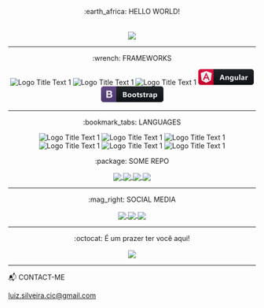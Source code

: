  <p align="center"> :earth_africa: HELLO WORLD! </p>

 <br>
 
<div align="center">
 <a href="https://github.com/Linzer-Cyberheart">
   <img align="center" src="https://github-readme-stats.vercel.app/api?username=linzer-cyberheart&count_private=true&show_icons=true&theme=radical" />
 </a> 
</div>

<hr>

<p align="center"> :wrench: FRAMEWORKS </p>

<p align="center">
 <img src="https://raw.githubusercontent.com/MikeCodesDotNET/ColoredBadges/master/png/dev/frameworks/godot.png" alt="Logo Title Text 1">
 <img src="https://raw.githubusercontent.com/MikeCodesDotNET/ColoredBadges/master/png/dev/frameworks/nodejs.png" alt="Logo Title Text 1">
 <img src="https://raw.githubusercontent.com/MikeCodesDotNET/ColoredBadges/master/png/dev/frameworks/react.png" alt="Logo Title Text 1">
 <img src="https://raw.githubusercontent.com/MikeCodesDotNET/ColoredBadges/master/png/dev/frameworks/angular.png" alt="Logo Title Text 1">
 <img src="https://raw.githubusercontent.com/MikeCodesDotNET/ColoredBadges/master/png/dev/frameworks/bootstrap.png" alt="Logo Title Text 1">
</p>

 <hr>
 
 <p align="center"> :bookmark_tabs: LANGUAGES </p>
<p align="center">
 <img src="https://github.com/MikeCodesDotNET/ColoredBadges/blob/master/png/dev/languages/csharp.png" alt="Logo Title Text 1">
 <img src="https://github.com/MikeCodesDotNET/ColoredBadges/blob/master/png/dev/languages/css3.png" alt="Logo Title Text 1">
 <img src="https://github.com/MikeCodesDotNET/ColoredBadges/blob/master/png/dev/languages/html.png" alt="Logo Title Text 1">
 <img src="https://github.com/MikeCodesDotNET/ColoredBadges/blob/master/png/dev/languages/java.png" alt="Logo Title Text 1">
 <img src="https://github.com/MikeCodesDotNET/ColoredBadges/blob/master/png/dev/languages/js.png" alt="Logo Title Text 1">
 <img src="https://github.com/MikeCodesDotNET/ColoredBadges/blob/master/png/dev/languages/python.png" alt="Logo Title Text 1">
</p>
 <p align="center"> :package: SOME REPO <p/>
  
<div align="center">
 
  <a href="https://github.com/Linzer-Cyberheart/GODOT-GDScript-Parte-I">
    <img align="center" src="https://github-readme-stats.vercel.app/api/pin/?username=linzer-cyberheart&theme=radical&repo=GODOT-GDScript-Parte-I" />
  </a>

  <a href="https://github.com/Linzer-Cyberheart/GODOT-GDScript-Parte-II">
    <img align="center" src="https://github-readme-stats.vercel.app/api/pin/?username=linzer-cyberheart&theme=radical&repo=GODOT-GDScript-Parte-II" />
  </a>

  <a href="https://github.com/Linzer-Cyberheart/GODOT-GDScript-Parte-III">
    <img align="center" src="https://github-readme-stats.vercel.app/api/pin/?username=linzer-cyberheart&theme=radical&repo=GODOT-GDScript-Parte-III" />
  </a>

  <a href="https://github.com/Linzer-Cyberheart/OKUNO">
    <img align="center" src="https://github-readme-stats.vercel.app/api/pin/?username=linzer-cyberheart&theme=radical&repo=OKUNO" />
  </a>
  
 </div>

 <hr>

  <p align="center"> :mag_right: SOCIAL MEDIA <p/>

<div align="center">
 
  <a href="https://github.com/Linzer-Cyberheart">
    <img align="center" src="https://img.shields.io/badge/-Github-000?style=flat-square&logo=Github&logoColor=white&link=https://github.com/Linzer-Cyberheart" />
  </a>

  <a href="https://github.com/Linzer-Cyberheart">
    <img align="center" src="https://img.shields.io/badge/-LinkedIn-blue?style=flat-square&logo=Linkedin&logoColor=white&link=https://www.linkedin.com/in/luizfernandoss/" />
  </a>

  <a href="https://github.com/Linzer-Cyberheart">
    <img align="center" src="https://img.shields.io/badge/-YouTube-ff0000?style=flat-square&labelColor=ff0000&logo=youtube&logoColor=white&link=https://www.youtube.com/channel/UCKsQt2-ymitctFnlfbxxkHA?view_as=subscriber" />
  </a>
  
 </div>
 
 <hr>
 
 <p align="center"> :octocat: É um prazer ter você aqui! </p>
  
 <div align="center">
  <a align="center" href="http://hits.dwyl.com/Linzer-Cyberheart/GODOT-GDScript-Parte-I">
    <img align="center" src="http://hits.dwyl.com/Linzer-Cyberheart/GODOT-GDScript-Parte-I.svg" />
  </a>
 </div>

 <hr>

 :mailbox_with_mail: CONTACT-ME

 luiz.silveira.cic@gmail.com
